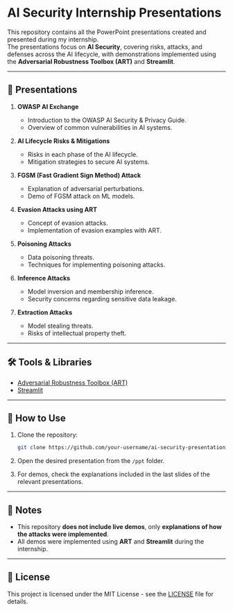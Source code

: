 # AI Security Internship Presentations

This repository contains all the PowerPoint presentations created and presented during my internship.  
The presentations focus on **AI Security**, covering risks, attacks, and defenses across the AI lifecycle, with demonstrations implemented using the **Adversarial Robustness Toolbox (ART)** and **Streamlit**.

---

## 📂 Presentations

1. **OWASP AI Exchange**  
   - Introduction to the OWASP AI Security & Privacy Guide.  
   - Overview of common vulnerabilities in AI systems.  

2. **AI Lifecycle Risks & Mitigations**  
   - Risks in each phase of the AI lifecycle.  
   - Mitigation strategies to secure AI systems.  

3. **FGSM (Fast Gradient Sign Method) Attack**  
   - Explanation of adversarial perturbations.  
   - Demo of FGSM attack on ML models.  

4. **Evasion Attacks using ART**  
   - Concept of evasion attacks.  
   - Implementation of evasion examples with ART.  

5. **Poisoning Attacks**  
   - Data poisoning threats.  
   - Techniques for implementing poisoning attacks.  

6. **Inference Attacks**  
   - Model inversion and membership inference.  
   - Security concerns regarding sensitive data leakage.  

7. **Extraction Attacks**  
   - Model stealing threats.  
   - Risks of intellectual property theft.  

---

## 🛠 Tools & Libraries

- [Adversarial Robustness Toolbox (ART)](https://github.com/Trusted-AI/adversarial-robustness-toolbox)  
- [Streamlit](https://streamlit.io/)  

---

## 🚀 How to Use

1. Clone the repository:
   ```bash
   git clone https://github.com/your-username/ai-security-presentations.git
   ```

2. Open the desired presentation from the `/ppt` folder.  

3. For demos, check the explanations included in the last slides of the relevant presentations.  

---

## 📌 Notes

- This repository **does not include live demos**, only **explanations of how the attacks were implemented**.  
- All demos were implemented using **ART** and **Streamlit** during the internship.  

---

## 📜 License

This project is licensed under the MIT License - see the [LICENSE](LICENSE) file for details.
